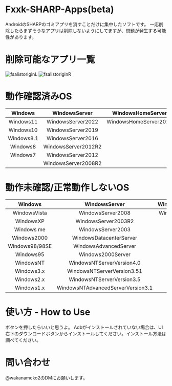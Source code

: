 # Fxxk-SHARP-Apps(beta)
AndroidのSHARPのゴミアプリを消すことだけに集中したソフトです。
一応削除したらまずそうなアプリは削除しないようにしてますが、問題が発生する可能性があります。

# 削除可能なアプリ一覧
![fsalistoriginL](https://user-images.githubusercontent.com/63937252/202843809-197ccdca-2f08-4569-9278-e361a7e5ce05.png)
![fsalistoriginR](https://user-images.githubusercontent.com/63937252/202843810-a3447e24-9641-4658-869d-088a0edf9e05.png)

# 動作確認済みOS
|Windows       |WindowsServer      |WindowsHomeServer    |
|:------------:|:-----------------:|:-------------------:|
|Windows11     |WindowsServer2022  |WindowsHomeServer2011|
|Windows10     |WindowsServer2019  |                     |
|Windows8.1    |WindowsServer2016  |                     |
|Windows8      |WindowsServer2012R2|                     |
|Windows7      |WindowsServer2012  |                     |
|              |WindowsServer2008R2|                     |

# 動作未確認/正常動作しないOS
|Windows       |WindowsServer                    |WindowsHomeServer  |
|:------------:|:-------------------------------:|:-----------------:|
|WindowsVista  |WindowsServer2008                |WindowsHomeServer  |
|WindowsXP     |WindowsServer2003R2              |                   |
|Windows me    |WindowsServer2003                |                   |
|Windows2000   |WindowsDatacenterServer          |                   |
|Windows98/98SE|WindowsAdvancedServer            |                   |
|Windows95     |Windows2000Server                |                   |
|WindowsNT     |WindowsNTServerVersion4.0        |                   |
|Windows3.x    |WindowsNTServerVersion3.51       |                   |
|Windows2.x    |WindowsNTServerVersion3.5        |                   |
|Windows1.x    |WindowsNTAdvancedServerVersion3.1|                   |

# 使い方 - How to Use
ボタンを押したらいいと思うよ。
Adbがインストールされていない場合は、UI右下のダウンロードボタンからインストールしてください。インストール方法は調べてください。

# 問い合わせ
@wakanameko2のDMにお願いします。
